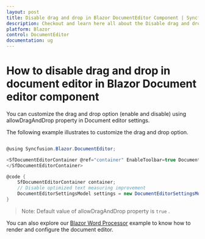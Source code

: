 ```yaml
---
layout: post
title: Disable drag and drop in Blazor DocumentEditor Component | Syncfusion
description: Checkout and learn here all about the Disable drag and drop in Syncfusion Blazor DocumentEditor component and more.
platform: Blazor
control: DocumentEditor
documentation: ug
---
```


# How to disable drag and drop in document editor in Blazor Document editor component

You can customize the drag and drop option (enable and disable) using allowDragAndDrop property in Document editor settings. 

The following example illustrates to customize the drag and drop option.

```csharp

@using Syncfusion.Blazor.DocumentEditor;

<SfDocumentEditorContainer @ref="container" EnableToolbar=true DocumentEditorSettings="settings"> 
</SfDocumentEditorContainer>

@code {
    SfDocumentEditorContainer container;
    // Disable optimized text measuring improvement
    DocumentEditorSettingsModel settings = new DocumentEditorSettingsModel() { allowDragAndDrop = false };
}

```

>Note: Default value of allowDragAndDrop property is `true` .

You can also explore our [Blazor Word Processor](https://blazor.syncfusion.com/demos/document-editor/default-functionalities) example to know how to render and configure the document editor.